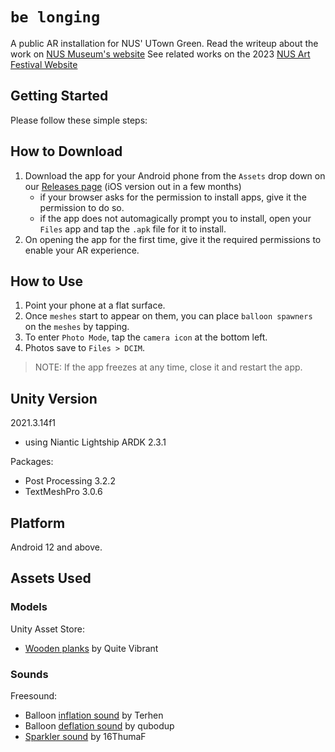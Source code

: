 # `be longing`

A public AR installation for NUS' UTown Green.
Read the writeup about the work on [NUS Museum's website](https://museum.nus.edu.sg/public-art-in-nus/belonging-ar/)
See related works on the 2023 [NUS Art Festival Website](https://cfa.nus.edu.sg/naf2023/event/be-longing/)

## Getting Started

Please follow these simple steps:

## How to Download

1. Download the app for your Android phone from the `Assets` drop down on our [Releases page](https://github.com/ianfromdover/utown-green-ar/releases) (iOS version out in a few months)
    - if your browser asks for the permission to install apps, give it the permission to do so.
    - if the app does not automagically prompt you to install, open your `Files` app and tap the `.apk` file for it to install.
2. On opening the app for the first time, give it the required permissions to enable your AR experience.

## How to Use

1. Point your phone at a flat surface. 
2. Once `meshes` start to appear on them, you can place `balloon spawners` on the `meshes` by tapping.
3. To enter `Photo Mode`, tap the `camera icon` at the bottom left.
4. Photos save to `Files > DCIM`.

> NOTE: If the app freezes at any time, close it and restart the app.

## Unity Version
2021.3.14f1
- using Niantic Lightship ARDK 2.3.1

Packages:
- Post Processing 3.2.2
- TextMeshPro 3.0.6

## Platform
Android 12 and above.

## Assets Used
### Models
Unity Asset Store:
- [Wooden planks](https://assetstore.unity.com/packages/3d/props/shed-tools-bridge-and-fences-104216) by Quite Vibrant

### Sounds
Freesound:
- Balloon [inflation sound](https://freesound.org/people/Terhen/sounds/234211/) by Terhen
- Balloon [deflation sound](https://freesound.org/people/qubodup/sounds/221508/) by qubodup
- [Sparkler sound](https://freesound.org/people/16FThumaF/sounds/499025/) by 16ThumaF

